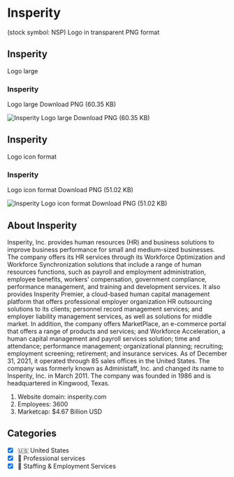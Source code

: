 # Insperity
 (stock symbol: NSP) Logo in transparent PNG format

## Insperity
 Logo large

### Insperity
 Logo large Download PNG (60.35 KB)

![Insperity
 Logo large Download PNG (60.35 KB)](/img/orig/NSP_BIG-9e119329.png)

## Insperity
 Logo icon format

### Insperity
 Logo icon format Download PNG (51.02 KB)

![Insperity
 Logo icon format Download PNG (51.02 KB)](/img/orig/NSP-74c90512.png)

## About Insperity


Insperity, Inc. provides human resources (HR) and business solutions to improve business performance for small and medium-sized businesses. The company offers its HR services through its Workforce Optimization and Workforce Synchronization solutions that include a range of human resources functions, such as payroll and employment administration, employee benefits, workers' compensation, government compliance, performance management, and training and development services. It also provides Insperity Premier, a cloud-based human capital management platform that offers professional employer organization HR outsourcing solutions to its clients; personnel record management services; and employer liability management services, as well as solutions for middle market. In addition, the company offers MarketPlace, an e-commerce portal that offers a range of products and services; and Workforce Acceleration, a human capital management and payroll services solution; time and attendance; performance management; organizational planning; recruiting; employment screening; retirement; and insurance services. As of December 31, 2021, it operated through 85 sales offices in the United States. The company was formerly known as Administaff, Inc. and changed its name to Insperity, Inc. in March 2011. The company was founded in 1986 and is headquartered in Kingwood, Texas.

1. Website domain: insperity.com
2. Employees: 3600
3. Marketcap: $4.67 Billion USD


## Categories
- [x] 🇺🇸 United States
- [x] 💼 Professional services
- [x] 💼 Staffing & Employment Services
